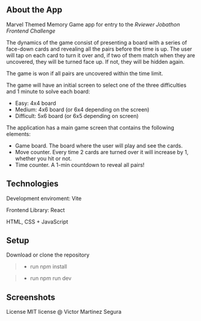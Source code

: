 
## About the App
Marvel Themed Memory Game app for entry to the *Rviewer Jobathon Frontend Challenge*

The dynamics of the game consist of presenting a board with a series of face-down cards and revealing all the pairs before the time is up. The user will tap on each card to turn it over and, if two of them match when they are uncovered, they will be turned face up. If not, they will be hidden again.

The game is won if all pairs are uncovered within the time limit.

The game will have an initial screen to select one of the three difficulties and 1 minute to solve each board:

- Easy: 4x4 board
- Medium: 4x6 board (or 6x4 depending on the screen)
- Difficult: 5x6 board (or 6x5 depending on screen)

The application has a main game screen that contains the following elements:

- Game board. The board where the user will play and see the cards.
- Move counter. Every time 2 cards are turned over it will increase by 1, whether you hit or not.
- Time counter. A 1-min countdown to reveal all pairs!


## Technologies

Development enviroment: Vite

Frontend Library: React

HTML, CSS + JavaScript

## Setup

Download or clone the repository

> - run npm install

> - run npm run dev

## Screenshots


License
MIT license @ Victor Martinez Segura